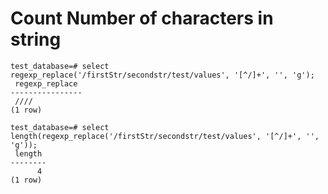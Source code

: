 # Count Number of characters in string
```{sql}
test_database=# select regexp_replace('/firstStr/secondstr/test/values', '[^/]+', '', 'g');
 regexp_replace
----------------
 ////
(1 row)

test_database=# select length(regexp_replace('/firstStr/secondstr/test/values', '[^/]+', '', 'g'));
 length
--------
      4
(1 row)
```
